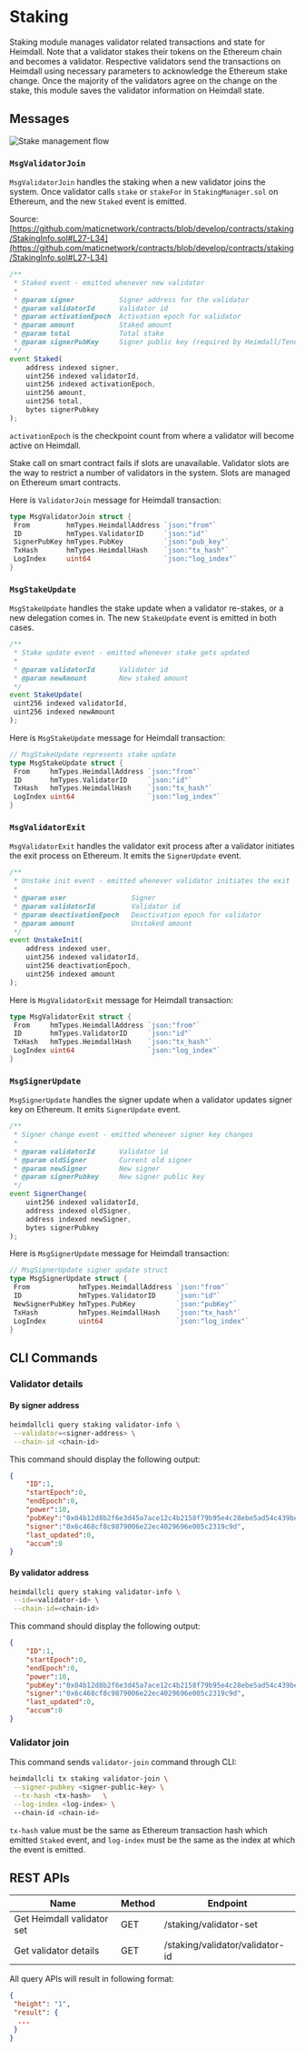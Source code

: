 # Staking

Staking module manages validator related transactions and state for Heimdall. Note that a validator stakes their tokens on the Ethereum chain and becomes a validator. Respective validators send the transactions on Heimdall using necessary parameters to acknowledge the Ethereum stake change. Once the majority of the validators agree on the change on the stake, this module saves the validator information on Heimdall state.

## Messages

![Stake management flow](../../../img/pos/stake-management-flow.png)

### `MsgValidatorJoin`

`MsgValidatorJoin` handles the staking when a new validator joins the system. Once validator calls `stake` or `stakeFor` in `StakingManager.sol` on Ethereum, and the new `Staked` event is emitted.

Source: [https://github.com/maticnetwork/contracts/blob/develop/contracts/staking/StakingInfo.sol#L27-L34](https://github.com/maticnetwork/contracts/blob/develop/contracts/staking/StakingInfo.sol#L27-L34)

```jsx
/**
 * Staked event - emitted whenever new validator 
 * 
 * @param signer           Signer address for the validator
 * @param validatorId      Validator id
 * @param activationEpoch  Activation epoch for validator
 * @param amount           Staked amount
 * @param total            Total stake
 * @param signerPubKey     Signer public key (required by Heimdall/Tendermint)
 */
event Staked(
    address indexed signer,
    uint256 indexed validatorId,
    uint256 indexed activationEpoch,
    uint256 amount,
    uint256 total,
    bytes signerPubkey
);
```

`activationEpoch` is the checkpoint count from where a validator will become active on Heimdall.

Stake call on smart contract fails if slots are unavailable. Validator slots are the way to restrict a number of validators in the system.  Slots are managed on Ethereum smart contracts.

Here is `ValidatorJoin` message for Heimdall transaction:

```go
type MsgValidatorJoin struct {
 From         hmTypes.HeimdallAddress `json:"from"`
 ID           hmTypes.ValidatorID     `json:"id"`
 SignerPubKey hmTypes.PubKey          `json:"pub_key"`
 TxHash       hmTypes.HeimdallHash    `json:"tx_hash"`
 LogIndex     uint64                  `json:"log_index"`
}
```

### `MsgStakeUpdate`

`MsgStakeUpdate` handles the stake update when a validator re-stakes, or a new delegation comes in. The new `StakeUpdate` event is emitted in both cases.

```jsx
/**
 * Stake update event - emitted whenever stake gets updated 
 * 
 * @param validatorId      Validator id
 * @param newAmount        New staked amount
 */
event StakeUpdate(
 uint256 indexed validatorId, 
 uint256 indexed newAmount
);
```

Here is `MsgStakeUpdate` message for Heimdall transaction:

```go
// MsgStakeUpdate represents stake update
type MsgStakeUpdate struct {
 From     hmTypes.HeimdallAddress `json:"from"`
 ID       hmTypes.ValidatorID     `json:"id"`
 TxHash   hmTypes.HeimdallHash    `json:"tx_hash"`
 LogIndex uint64                  `json:"log_index"`
}
```

### `MsgValidatorExit`

`MsgValidatorExit` handles the validator exit process after a validator initiates the exit process on Ethereum. It emits the `SignerUpdate` event.

```jsx
/**
 * Unstake init event - emitted whenever validator initiates the exit
 * 
 * @param user                Signer
 * @param validatorId         Validator id
 * @param deactivationEpoch   Deactivation epoch for validator
 * @param amount              Unstaked amount
 */
event UnstakeInit(
    address indexed user,
    uint256 indexed validatorId,
    uint256 deactivationEpoch,
    uint256 indexed amount
);
```

Here is `MsgValidatorExit` message for Heimdall transaction:

```go
type MsgValidatorExit struct {
 From     hmTypes.HeimdallAddress `json:"from"`
 ID       hmTypes.ValidatorID     `json:"id"`
 TxHash   hmTypes.HeimdallHash    `json:"tx_hash"`
 LogIndex uint64                  `json:"log_index"`
}
```

### `MsgSignerUpdate`

`MsgSignerUpdate` handles the signer update when a validator updates signer key on Ethereum. It emits `SignerUpdate` event.

```jsx
/**
 * Signer change event - emitted whenever signer key changes
 * 
 * @param validatorId      Validator id
 * @param oldSigner        Current old signer
 * @param newSigner        New signer
 * @param signerPubkey     New signer public key
 */
event SignerChange(
    uint256 indexed validatorId,
    address indexed oldSigner,
    address indexed newSigner,
    bytes signerPubkey
);
```

Here is `MsgSignerUpdate` message for Heimdall transaction:

```go
// MsgSignerUpdate signer update struct
type MsgSignerUpdate struct {
 From            hmTypes.HeimdallAddress `json:"from"`
 ID              hmTypes.ValidatorID     `json:"id"`
 NewSignerPubKey hmTypes.PubKey          `json:"pubKey"`
 TxHash          hmTypes.HeimdallHash    `json:"tx_hash"`
 LogIndex        uint64                  `json:"log_index"`
}
```

## CLI Commands

### Validator details

#### By signer address

```bash
heimdallcli query staking validator-info \
 --validator=<signer-address> \
 --chain-id <chain-id>
```

This command should display the following output:

```json
{
    "ID":1,
    "startEpoch":0,
    "endEpoch":0,
    "power":10,
    "pubKey":"0x04b12d8b2f6e3d45a7ace12c4b2158f79b95e4c28ebe5ad54c439be9431d7fc9dc1164210bf6a5c3b8523528b931e772c86a307e8cff4b725e6b4a77d21417bf19",
    "signer":"0x6c468cf8c9879006e22ec4029696e005c2319c9d",
    "last_updated":0,
    "accum":0
}
```

#### By validator address

```bash
heimdallcli query staking validator-info \
 --id=<validator-id> \
 --chain-id=<chain-id>
```

This command should display the following output:

```json
{
    "ID":1,
    "startEpoch":0,
    "endEpoch":0,
    "power":10,
    "pubKey":"0x04b12d8b2f6e3d45a7ace12c4b2158f79b95e4c28ebe5ad54c439be9431d7fc9dc1164210bf6a5c3b8523528b931e772c86a307e8cff4b725e6b4a77d21417bf19",
    "signer":"0x6c468cf8c9879006e22ec4029696e005c2319c9d",
    "last_updated":0,
    "accum":0
}
```

### Validator join

This command sends `validator-join` command through CLI:

```bash
heimdallcli tx staking validator-join \
 --signer-pubkey <signer-public-key> \
 --tx-hash <tx-hash>   \
 --log-index <log-index> \ 
 --chain-id <chain-id>
```

`tx-hash` value must be the same as Ethereum transaction hash which emitted `Staked` event, and `log-index` must be the same as the index at which the event is emitted.

## REST APIs

| Name                       | Method | Endpoint                        |
| -------------------------- | ------ | ------------------------------- |
| Get Heimdall validator set | GET    | /staking/validator-set          |
| Get validator details      | GET    | /staking/validator/validator-id |

All query APIs will result in following format:

```json
{
 "height": "1",
 "result": {
  ...   
 }
}
```
